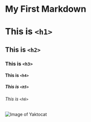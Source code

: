 # My First Markdown

# This is `<h1>`
## This is `<h2>`
### This is `<h3>`
#### This is `<h4>`
##### This is `<h5>`
###### This is `<h6>`

![Image of Yaktocat](https://octodex.github.com/images/yaktocat.png)
